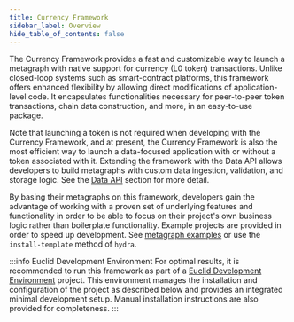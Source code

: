 ```yaml
---
title: Currency Framework
sidebar_label: Overview
hide_table_of_contents: false
---
```


<intro-end />

The Currency Framework provides a fast and customizable way to launch a metagraph with native support for currency (L0 token) transactions. Unlike closed-loop systems such as smart-contract platforms, this framework offers enhanced flexibility by allowing direct modifications of application-level code. It encapsulates functionalities necessary for peer-to-peer token transactions, chain data construction, and more, in an easy-to-use package.

Note that launching a token is not required when developing with the Currency Framework, and at present, the Currency Framework is also the most efficient way to launch a data-focused application with or without a token associated with it. Extending the framework with the Data API allows developers to build metagraphs with custom data ingestion, validation, and storage logic. See the [Data API](./data-api) section for more detail.

By basing their metagraphs on this framework, developers gain the advantage of working with a proven set of underlying features and functionality in order to be able to focus on their project's own business logic rather than boilerplate functionality. Example projects are provided in order to speed up development. See [metagraph examples](https://github.com/Constellation-Labs/metagraph-examples) or use the `install-template` method of `hydra`. 

:::info Euclid Development Environment
For optimal results, it is recommended to run this framework as part of a [Euclid Development Environment](/sdk/elements/dev-environment) project. This environment manages the installation and configuration of the project as described below and provides an integrated minimal development setup. Manual installation instructions are also provided for completeness.
:::